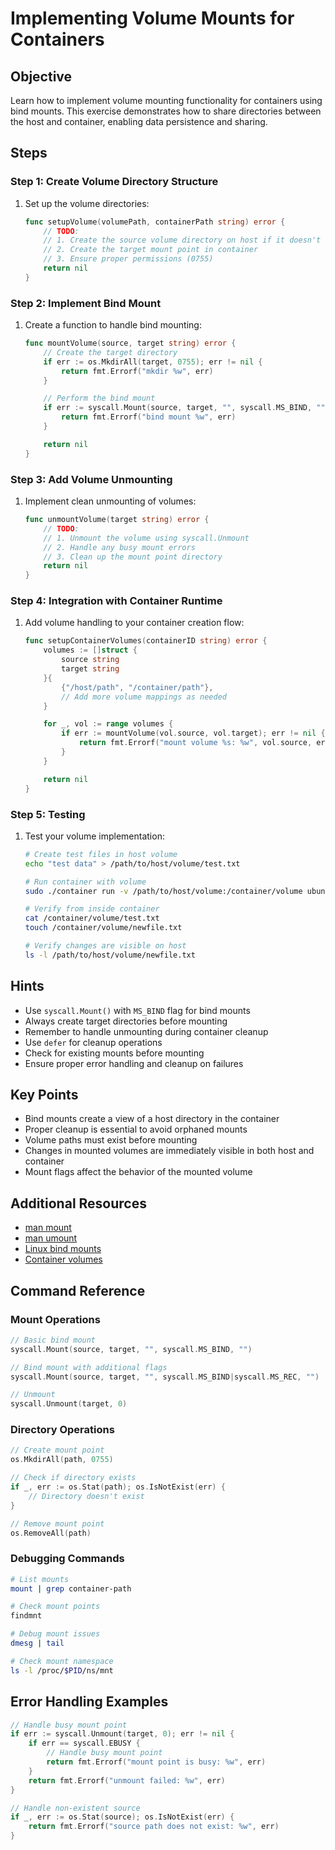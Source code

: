 # Implementing Volume Mounts for Containers

## Objective

Learn how to implement volume mounting functionality for containers using bind mounts. This exercise demonstrates how to share directories between the host and container, enabling data persistence and sharing.

## Steps

### Step 1: Create Volume Directory Structure

1. Set up the volume directories:
    ```go
    func setupVolume(volumePath, containerPath string) error {
        // TODO:
        // 1. Create the source volume directory on host if it doesn't exist
        // 2. Create the target mount point in container
        // 3. Ensure proper permissions (0755)
        return nil
    }
    ```

### Step 2: Implement Bind Mount

1. Create a function to handle bind mounting:
    ```go
    func mountVolume(source, target string) error {
        // Create the target directory
        if err := os.MkdirAll(target, 0755); err != nil {
            return fmt.Errorf("mkdir %w", err)
        }

        // Perform the bind mount
        if err := syscall.Mount(source, target, "", syscall.MS_BIND, ""); err != nil {
            return fmt.Errorf("bind mount %w", err)
        }

        return nil
    }
    ```

### Step 3: Add Volume Unmounting

1. Implement clean unmounting of volumes:
    ```go
    func unmountVolume(target string) error {
        // TODO:
        // 1. Unmount the volume using syscall.Unmount
        // 2. Handle any busy mount errors
        // 3. Clean up the mount point directory
        return nil
    }
    ```

### Step 4: Integration with Container Runtime

1. Add volume handling to your container creation flow:
    ```go
    func setupContainerVolumes(containerID string) error {
        volumes := []struct {
            source string
            target string
        }{
            {"/host/path", "/container/path"},
            // Add more volume mappings as needed
        }

        for _, vol := range volumes {
            if err := mountVolume(vol.source, vol.target); err != nil {
                return fmt.Errorf("mount volume %s: %w", vol.source, err)
            }
        }

        return nil
    }
    ```

### Step 5: Testing

1. Test your volume implementation:
    ```bash
    # Create test files in host volume
    echo "test data" > /path/to/host/volume/test.txt

    # Run container with volume
    sudo ./container run -v /path/to/host/volume:/container/volume ubuntu /bin/bash

    # Verify from inside container
    cat /container/volume/test.txt
    touch /container/volume/newfile.txt

    # Verify changes are visible on host
    ls -l /path/to/host/volume/newfile.txt
    ```

## Hints

- Use `syscall.Mount()` with `MS_BIND` flag for bind mounts
- Always create target directories before mounting
- Remember to handle unmounting during container cleanup
- Use `defer` for cleanup operations
- Check for existing mounts before mounting
- Ensure proper error handling and cleanup on failures

## Key Points

- Bind mounts create a view of a host directory in the container
- Proper cleanup is essential to avoid orphaned mounts
- Volume paths must exist before mounting
- Changes in mounted volumes are immediately visible in both host and container
- Mount flags affect the behavior of the mounted volume

## Additional Resources

- [man mount](https://man7.org/linux/man-pages/man2/mount.2.html)
- [man umount](https://man7.org/linux/man-pages/man2/umount.2.html)
- [Linux bind mounts](https://man7.org/linux/man-pages/man8/mount.8.html#BIND_MOUNT_OPERATION)
- [Container volumes](https://docs.docker.com/storage/volumes/)

## Command Reference

### Mount Operations
```go
// Basic bind mount
syscall.Mount(source, target, "", syscall.MS_BIND, "")

// Bind mount with additional flags
syscall.Mount(source, target, "", syscall.MS_BIND|syscall.MS_REC, "")

// Unmount
syscall.Unmount(target, 0)
```

### Directory Operations
```go
// Create mount point
os.MkdirAll(path, 0755)

// Check if directory exists
if _, err := os.Stat(path); os.IsNotExist(err) {
    // Directory doesn't exist
}

// Remove mount point
os.RemoveAll(path)
```

### Debugging Commands
```bash
# List mounts
mount | grep container-path

# Check mount points
findmnt

# Debug mount issues
dmesg | tail

# Check mount namespace
ls -l /proc/$PID/ns/mnt
```

## Error Handling Examples

```go
// Handle busy mount point
if err := syscall.Unmount(target, 0); err != nil {
    if err == syscall.EBUSY {
        // Handle busy mount point
        return fmt.Errorf("mount point is busy: %w", err)
    }
    return fmt.Errorf("unmount failed: %w", err)
}

// Handle non-existent source
if _, err := os.Stat(source); os.IsNotExist(err) {
    return fmt.Errorf("source path does not exist: %w", err)
}
```